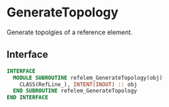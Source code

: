 # GenerateTopology

Generate topolgies of a reference element.

## Interface

```fortran
INTERFACE
  MODULE SUBROUTINE refelem_GenerateTopology(obj)
    CLASS(RefLine_), INTENT(INOUT) :: obj
  END SUBROUTINE refelem_GenerateTopology
END INTERFACE
```
